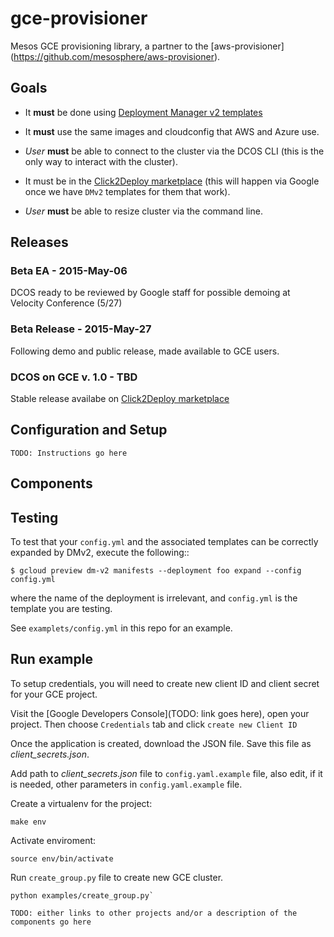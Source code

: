 # gce-provisioner

Mesos GCE provisioning library, a partner to the [aws-provisioner]
(https://github.com/mesosphere/aws-provisioner).

## Goals

- It **must** be done using [Deployment Manager v2 templates](https://cloud.google.com/deployment-manager/overview)

- It **must** use the same images and cloudconfig that AWS and Azure use.

- *User* **must** be able to connect to the cluster via the DCOS CLI 
  (this is the only way to interact with the cluster).

- It must be in the [Click2Deploy marketplace](https://cloud.google.com/solutions/mean/click-to-deploy) 
  (this will happen via Google once we have `DMv2` templates for them that work).

- *User* **must** be able to resize  cluster via the command line.


## Releases

### Beta EA - 2015-May-06

DCOS ready to be reviewed by Google staff for possible demoing at Velocity Conference (5/27)

### Beta Release - 2015-May-27

Following demo and public release, made available to GCE users.

### DCOS on GCE v. 1.0 - TBD

Stable release availabe on [Click2Deploy marketplace](https://cloud.google.com/solutions/mean/click-to-deploy)

## Configuration and Setup

```
TODO: Instructions go here
```

## Components

## Testing

To test that your ``config.yml`` and the associated templates can be correctly
expanded by DMv2, execute the following::

    $ gcloud preview dm-v2 manifests --deployment foo expand --config config.yml 

where the name of the deployment is irrelevant, and ``config.yml`` is the template
you are testing.

See ``examplets/config.yml`` in this repo for an example.

## Run example

To setup credentials, you will need to create new client ID and client secret
for your GCE project. 

Visit the [Google Developers Console](TODO: link goes here), open your project.
Then choose ``Credentials`` tab and click ``create new Client ID``

Once the application is created, download the JSON file. 
Save this file as *client_secrets.json*.

Add path to *client_secrets.json* file to ```config.yaml.example``` file,
also edit, if it is needed, other parameters in ```config.yaml.example``` file.

Create a virtualenv for the project:
```
make env
```

Activate enviroment:
```
source env/bin/activate
```

Run ```create_group.py``` file to create new GCE cluster.
```
python examples/create_group.py`
```

```
TODO: either links to other projects and/or a description of the components go here
```
